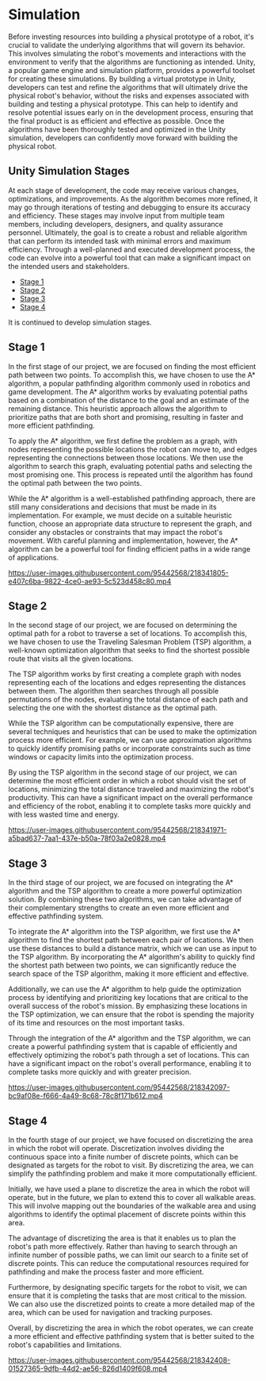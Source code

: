 # Simulation
Before investing resources into building a physical prototype of a robot, it's crucial to validate the underlying algorithms that will govern its behavior. This involves simulating the robot's movements and interactions with the environment to verify that the algorithms are functioning as intended. Unity, a popular game engine and simulation platform, provides a powerful toolset for creating these simulations. By building a virtual prototype in Unity, developers can test and refine the algorithms that will ultimately drive the physical robot's behavior, without the risks and expenses associated with building and testing a physical prototype. This can help to identify and resolve potential issues early on in the development process, ensuring that the final product is as efficient and effective as possible. Once the algorithms have been thoroughly tested and optimized in the Unity simulation, developers can confidently move forward with building the physical robot.
## Unity Simulation Stages
At each stage of development, the code may receive various changes, optimizations, and improvements. As the algorithm becomes more refined, it may go through iterations of testing and debugging to ensure its accuracy and efficiency. These stages may involve input from multiple team members, including developers, designers, and quality assurance personnel. Ultimately, the goal is to create a robust and reliable algorithm that can perform its intended task with minimal errors and maximum efficiency. Through a well-planned and executed development process, the code can evolve into a powerful tool that can make a significant impact on the intended users and stakeholders.

- [Stage 1](#stage-1)
- [Stage 2](#stage-2)
- [Stage 3](#stage-3)
- [Stage 4](#stage-4)

It is continued to develop simulation stages.

## Stage 1
In the first stage of our project, we are focused on finding the most efficient path between two points. To accomplish this, we have chosen to use the A* algorithm, a popular pathfinding algorithm commonly used in robotics and game development. The A* algorithm works by evaluating potential paths based on a combination of the distance to the goal and an estimate of the remaining distance. This heuristic approach allows the algorithm to prioritize paths that are both short and promising, resulting in faster and more efficient pathfinding.

To apply the A* algorithm, we first define the problem as a graph, with nodes representing the possible locations the robot can move to, and edges representing the connections between those locations. We then use the algorithm to search this graph, evaluating potential paths and selecting the most promising one. This process is repeated until the algorithm has found the optimal path between the two points.

While the A* algorithm is a well-established pathfinding approach, there are still many considerations and decisions that must be made in its implementation. For example, we must decide on a suitable heuristic function, choose an appropriate data structure to represent the graph, and consider any obstacles or constraints that may impact the robot's movement. With careful planning and implementation, however, the A* algorithm can be a powerful tool for finding efficient paths in a wide range of applications.

https://user-images.githubusercontent.com/95442568/218341805-e407c6ba-9822-4ce0-ae93-5c523d458c80.mp4

## Stage 2

In the second stage of our project, we are focused on determining the optimal path for a robot to traverse a set of locations. To accomplish this, we have chosen to use the Traveling Salesman Problem (TSP) algorithm, a well-known optimization algorithm that seeks to find the shortest possible route that visits all the given locations.

The TSP algorithm works by first creating a complete graph with nodes representing each of the locations and edges representing the distances between them. The algorithm then searches through all possible permutations of the nodes, evaluating the total distance of each path and selecting the one with the shortest distance as the optimal path.

While the TSP algorithm can be computationally expensive, there are several techniques and heuristics that can be used to make the optimization process more efficient. For example, we can use approximation algorithms to quickly identify promising paths or incorporate constraints such as time windows or capacity limits into the optimization process.

By using the TSP algorithm in the second stage of our project, we can determine the most efficient order in which a robot should visit the set of locations, minimizing the total distance traveled and maximizing the robot's productivity. This can have a significant impact on the overall performance and efficiency of the robot, enabling it to complete tasks more quickly and with less wasted time and energy.

https://user-images.githubusercontent.com/95442568/218341971-a5bad637-7aa1-437e-b50a-78f03a2e0828.mp4

## Stage 3

In the third stage of our project, we are focused on integrating the A* algorithm and the TSP algorithm to create a more powerful optimization solution. By combining these two algorithms, we can take advantage of their complementary strengths to create an even more efficient and effective pathfinding system.

To integrate the A* algorithm into the TSP algorithm, we first use the A* algorithm to find the shortest path between each pair of locations. We then use these distances to build a distance matrix, which we can use as input to the TSP algorithm. By incorporating the A* algorithm's ability to quickly find the shortest path between two points, we can significantly reduce the search space of the TSP algorithm, making it more efficient and effective.

Additionally, we can use the A* algorithm to help guide the optimization process by identifying and prioritizing key locations that are critical to the overall success of the robot's mission. By emphasizing these locations in the TSP optimization, we can ensure that the robot is spending the majority of its time and resources on the most important tasks.

Through the integration of the A* algorithm and the TSP algorithm, we can create a powerful pathfinding system that is capable of efficiently and effectively optimizing the robot's path through a set of locations. This can have a significant impact on the robot's overall performance, enabling it to complete tasks more quickly and with greater precision.

https://user-images.githubusercontent.com/95442568/218342097-bc9af08e-f666-4a49-8c68-78c8f171b612.mp4

## Stage 4

In the fourth stage of our project, we have focused on discretizing the area in which the robot will operate. Discretization involves dividing the continuous space into a finite number of discrete points, which can be designated as targets for the robot to visit. By discretizing the area, we can simplify the pathfinding problem and make it more computationally efficient.

Initially, we have used a plane to discretize the area in which the robot will operate, but in the future, we plan to extend this to cover all walkable areas. This will involve mapping out the boundaries of the walkable area and using algorithms to identify the optimal placement of discrete points within this area.

The advantage of discretizing the area is that it enables us to plan the robot's path more effectively. Rather than having to search through an infinite number of possible paths, we can limit our search to a finite set of discrete points. This can reduce the computational resources required for pathfinding and make the process faster and more efficient.

Furthermore, by designating specific targets for the robot to visit, we can ensure that it is completing the tasks that are most critical to the mission. We can also use the discretized points to create a more detailed map of the area, which can be used for navigation and tracking purposes.

Overall, by discretizing the area in which the robot operates, we can create a more efficient and effective pathfinding system that is better suited to the robot's capabilities and limitations.

https://user-images.githubusercontent.com/95442568/218342408-01527365-9dfb-44d2-ae56-826d1409f608.mp4

